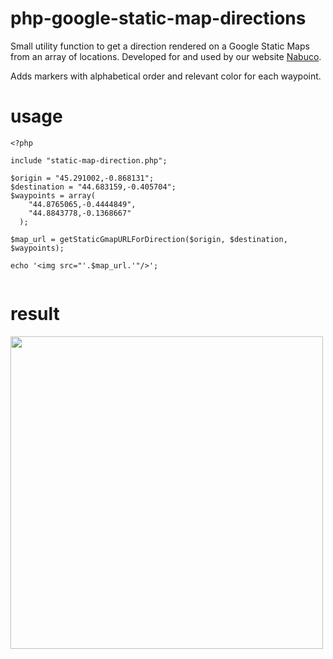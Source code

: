 # php-google-static-map-directions
Small utility function to get a direction rendered on a Google Static Maps from an array of locations. Developed for and used by our website <a href="https://www.nabuco.com">Nabuco</a>.

Adds markers with alphabetical order and relevant color for each waypoint.

# usage

```
<?php

include "static-map-direction.php";

$origin = "45.291002,-0.868131";
$destination = "44.683159,-0.405704";
$waypoints = array(
    "44.8765065,-0.4444849",
    "44.8843778,-0.1368667"
  );

$map_url = getStaticGmapURLForDirection($origin, $destination, $waypoints);

echo '<img src="'.$map_url.'"/>';
        
```

# result

<img height="500" width="500" src="https://maps.googleapis.com/maps/api/staticmap?size=500x500&maptype=roadmap&path=enc:w%7BlsGtphDzBeOpOrH%7CY%7Ca%40zYbI%60ZpL%7CNvQt%40hQ%7BG%7CX%60CErA%7B%40%60%40xD%60%40hCdAzB%60K%60GnU%7Cd%40vEhb%40bGb%5BfMqG%7CZcTnmAcz%40%7Es%40og%40pxBexAfiBsoAhmD%7BfCjw%40%7De%40jIaPf%5Cew%40zEaR%60CqUhKyFlCPpAKzXlF%7CQbS%7CYtR%7EW%7BE%60pBym%40xsBgp%40rgA%7D%5CdVgBtIeF%60%5DmEpIoHnFC%7Eg%40fLhRdBxO_BxH%5E%7E_AzRdXwDfXjBz%5D%60M%5EqKnV%7D%7D%40xM%7BPfJi%40fEkBnP%7CEvVlKhi%40%7De%40hvDakFbpFyuHrMsMxa%40uY%60oCcmBR_AgEuCmHwOqAy%5BsFoOpGoQ%60IeZZyRqEusAsAuY%5EyJhZgMba%40%7DS%7EGkExi%40u%5ErOyIzKjCdP%60GnCCYaOrDwLdLuFxBp%40FlDXrImDbCgDm%40k%40sEbJchDrCmcAnH%7Dz%40bPidAjWg%7CBvBaY%7BCiUkWsd%40%7DF%7DWVmT%7ED%7BFj%5CoKdn%40kXrHWbHfE%7C%40sCuAoJy%40uV%7EMkwAh%40gb%40yNix%40yDo%60%40%7CCme%40vGcfA%7DEc%5Byd%40ouAgAwJwFhC%7D%40uBtAgCnDtHb%5BncAud%40oJ%60%40%7CUM%7CCL%7DCa%40%7DUqEEkA_%40y%40m%40sA%7DKoD_AmLoa%40uAaHjD%7BAdGc%40lJw%40bGb%40vB%7ECpEKl%40gCwHwS%7DFss%40b%40gXbNenAcBmXyKwl%40%7BIubBsRkzDgF%7BfBhAck%40vLso%40pGwu%40nBa%5DrZcs%40pXwv%40fDoTNkt%40dBgd%40%7EKgs%40Ugo%40wN%7Bm%40k%5B%7Bj%40yY%7BW_l%40qh%40eM%7DKcS%7DIe%5DaCc%5EmGwSwKic%40ZzG_%7C%40cEgb%40qB%7Dq%40nFci%40rLsf%40vSkb%40%60Rg%5CtIiZjReb%40Nc%40LUKYcDmRnG%7DZnCqIrG%7DOlDcU%7EJf%40fImHdT%7BAvBeIxFmLtCrDiC%7EDiA%60Cv%40%7DBzBcCaA%7DEgAgF%7EAiFrIkAzNh%40%60FiGvLbIhW%60EpMbEdS%5ChVRhb%40aBlKfDbOZhExLrL%60r%40l%40vGh%40vAvo%40hsD%7EQrc%40jZlYnXy%40%60FzvAtVd%5D%7CDfl%40vWn%7CAcGnb%40cGf%7E%40q%40%60g%40xH%7CD%7EOnGl%40dMnNbWtVhKpY%60UtGtBdE%7B%40tNIjNcDtIRlKhIdHbAxJxOhh%40bj%40%60L%7Ce%40tJhq%40f%5Dbo%40f_%40du%40jIdZfFlJG%7CIfDPnBQfHU%60GtApZgEhB%7EA%60Fxf%40dGll%40%7EF%7ELlJxHv%5E%7EXfG%7Ea%40VnP%60G%60QpMl%5CbZ%7Ce%40rqAvk%40rHh%5CbEnOs%40pJ%7CE%7EHrIlExCj%40lBpHDpKpBzRrAdAjK%7EUbHbS%7CFnHdH%7EW%7CAvEtJ%7EHrM%7CQjK%60ChFiHp%5DtWuCpe%40tAtNbEfCrOfB%60TvPNXBHF%40HO%7CKoG%7CS_Y%7C%60%40aa%40&markers=color:green%7Clabel:A%7C45.291002%2C-0.868131&markers=color:blue%7Clabel:B%7C44.8765065%2C-0.4444849&markers=color:blue%7Clabel:C%7C44.8843778%2C-0.1368667&markers=color:red%7Clabel:D%7C44.683159%2C-0.405704"/>
